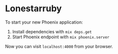 # Lonestarruby

To start your new Phoenix application:

1. Install dependencies with `mix deps.get`
2. Start Phoenix endpoint with `mix phoenix.server`

Now you can visit `localhost:4000` from your browser.
